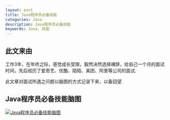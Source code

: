 ```yaml
---
layout: post
title: Java程序员必备技能
categories: Java
description: Java程序员必备技能
keywords: Java, 技能
---
```


## 此文来由

工作3年，在年终之际，感觉成长受限，毅然决然选择裸辞，给自己一个月的面试时间，先后经历了爱奇艺、优酷、陌陌、美团、阿里等公司的面试.

此文章对面试所遇之问题以脑图的方式记录下来，以备回望.

## Java程序员必备技能脑图

[![Java程序员必备技能脑图](http://ogqrbglrc.bkt.clouddn.com/blog/javaskill.png)](http://ogqrbglrc.bkt.clouddn.com/blog/javaskill.png)